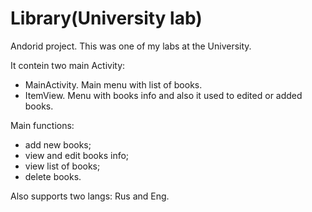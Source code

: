# Library(University lab)

Andorid project.
This was one of my labs at the University.

It contein two main Activity: 
- MainActivity. Main menu with list of books.
- ItemView. Menu with books info and also it used to edited or added books.

Main functions:
- add new books;
- view and edit books info;
- view list of books;
- delete books.

Also supports two langs: Rus and Eng.
